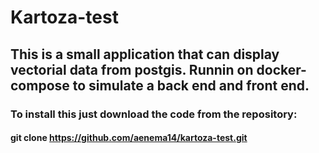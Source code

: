 # Kartoza-test 
## This is a small application that can display vectorial data from postgis. Runnin on docker-compose to simulate a back end and front end. 
### To install this just download the code from the repository:
#### git clone https://github.com/aenema14/kartoza-test.git
